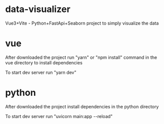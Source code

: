 # data-visualizer
Vue3+Vite - Python+FastApi+Seaborn project to simply visualize the data 

# vue
After downloaded the project run "yarn" or "npm install" command in the vue directory to install dependencies

To start dev server run 
"yarn dev"

# python
After downloaded the project install dependencies in the python directory

To start dev server run 
"uvicorn main:app --reload"
